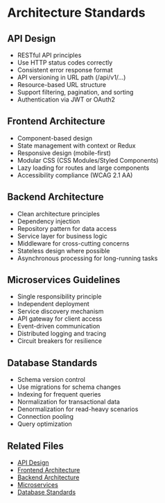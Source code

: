 # Architecture Standards

## API Design

- RESTful API principles
- Use HTTP status codes correctly
- Consistent error response format
- API versioning in URL path (/api/v1/...)
- Resource-based URL structure
- Support filtering, pagination, and sorting
- Authentication via JWT or OAuth2

## Frontend Architecture

- Component-based design
- State management with context or Redux
- Responsive design (mobile-first)
- Modular CSS (CSS Modules/Styled Components)
- Lazy loading for routes and large components
- Accessibility compliance (WCAG 2.1 AA)

## Backend Architecture

- Clean architecture principles
- Dependency injection
- Repository pattern for data access
- Service layer for business logic
- Middleware for cross-cutting concerns
- Stateless design where possible
- Asynchronous processing for long-running tasks

## Microservices Guidelines

- Single responsibility principle
- Independent deployment
- Service discovery mechanism
- API gateway for client access
- Event-driven communication
- Distributed logging and tracing
- Circuit breakers for resilience

## Database Standards

- Schema version control
- Use migrations for schema changes
- Indexing for frequent queries
- Normalization for transactional data
- Denormalization for read-heavy scenarios
- Connection pooling
- Query optimization

## Related Files

- [API Design](docs/architecture/api-design.md)
- [Frontend Architecture](docs/architecture/frontend.md)
- [Backend Architecture](docs/architecture/backend.md)
- [Microservices](docs/architecture/microservices.md)
- [Database Standards](docs/architecture/database-standards.md)
